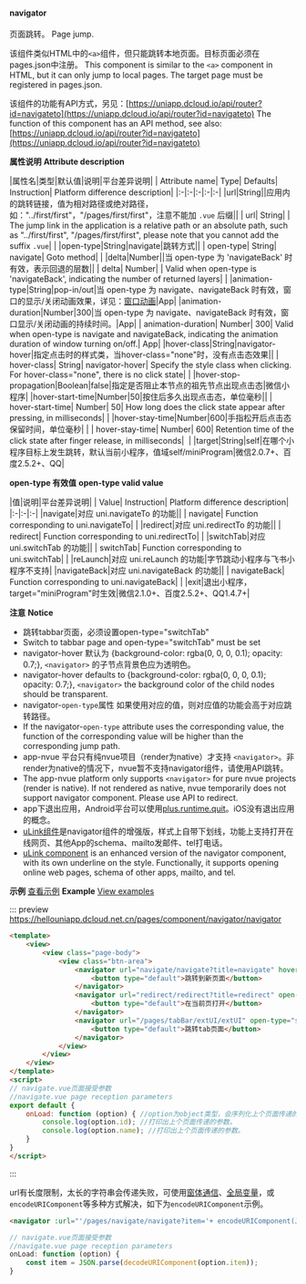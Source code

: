 #### navigator

页面跳转。
Page jump.

该组件类似HTML中的`<a>`组件，但只能跳转本地页面。目标页面必须在pages.json中注册。
This component is similar to the `<a>` component in HTML, but it can only jump to local pages. The target page must be registered in pages.json.

该组件的功能有API方式，另见：[https://uniapp.dcloud.io/api/router?id=navigateto](https://uniapp.dcloud.io/api/router?id=navigateto)
The function of this component has an API method, see also: [https://uniapp.dcloud.io/api/router?id=navigateto](https://uniapp.dcloud.io/api/router?id=navigateto)

**属性说明**
**Attribute description**

|属性名|类型|默认值|说明|平台差异说明|
| Attribute name| Type| Defaults| Instruction| Platform difference description|
|:-|:-|:-|:-|:-|
|url|String||应用内的跳转链接，值为相对路径或绝对路径，如："../first/first"，"/pages/first/first"，注意不能加 ``.vue`` 后缀||
| url| String| | The jump link in the application is a relative path or an absolute path, such as "../first/first", "/pages/first/first", please note that you cannot add the suffix `.vue`| |
|open-type|String|navigate|跳转方式||
| open-type| String| navigate| Goto method| |
|delta|Number||当 open-type 为 'navigateBack' 时有效，表示回退的层数||
| delta| Number| | Valid when open-type is 'navigateBack', indicating the number of returned layers| |
|animation-type|String|pop-in/out|当 open-type 为 navigate、navigateBack 时有效，窗口的显示/关闭动画效果，详见：[窗口动画](/api/router?id=animation)|App|
|animation-duration|Number|300|当 open-type 为 navigate、navigateBack 时有效，窗口显示/关闭动画的持续时间。|App|
| animation-duration| Number| 300| Valid when open-type is navigate and navigateBack, indicating the animation duration of window turning on/off.| App|
|hover-class|String|navigator-hover|指定点击时的样式类，当hover-class="none"时，没有点击态效果||
| hover-class| String| navigator-hover| Specify the style class when clicking. For hover-class="none", there is no click state| |
|hover-stop-propagation|Boolean|false|指定是否阻止本节点的祖先节点出现点击态|微信小程序|
|hover-start-time|Number|50|按住后多久出现点击态，单位毫秒||
| hover-start-time| Number| 50| How long does the click state appear after pressing, in milliseconds| |
|hover-stay-time|Number|600|手指松开后点击态保留时间，单位毫秒|&nbsp;|
| hover-stay-time| Number| 600| Retention time of the click state after finger release, in milliseconds|  |
|target|String|self|在哪个小程序目标上发生跳转，默认当前小程序，值域self/miniProgram|微信2.0.7+、百度2.5.2+、QQ|

**open-type 有效值**
**open-type valid value**

|值|说明|平台差异说明|
| Value| Instruction| Platform difference description|
|:-|:-|:-|
|navigate|对应 uni.navigateTo 的功能||
| navigate| Function corresponding to uni.navigateTo| |
|redirect|对应 uni.redirectTo 的功能||
| redirect| Function corresponding to uni.redirectTo| |
|switchTab|对应 uni.switchTab 的功能||
| switchTab| Function corresponding to uni.switchTab| |
|reLaunch|对应 uni.reLaunch 的功能|字节跳动小程序与飞书小程序不支持|
|navigateBack|对应 uni.navigateBack 的功能||
| navigateBack| Function corresponding to uni.navigateBack| |
|exit|退出小程序，target="miniProgram"时生效|微信2.1.0+、百度2.5.2+、QQ1.4.7+|


**注意**
**Notice**
- 跳转tabbar页面，必须设置open-type="switchTab"
- Switch to tabbar page and open-type="switchTab" must be set
- navigator-hover 默认为 {background-color: rgba(0, 0, 0, 0.1); opacity: 0.7;}, ``<navigator>`` 的子节点背景色应为透明色。
- navigator-hover defaults to {background-color: rgba(0, 0, 0, 0.1); opacity: 0.7;}, `<navigator>` the background color of the child nodes should be transparent.
- navigator-`open-type`属性 如果使用对应的值，则对应值的功能会高于对应跳转路径。
- If the navigator-`open-type` attribute uses the corresponding value, the function of the corresponding value will be higher than the corresponding jump path.
- app-nvue 平台只有纯nvue项目（render为native）才支持 `<navigator>`。非render为native的情况下，nvue暂不支持navigator组件，请使用API跳转。
- The app-nvue platform only supports `<navigator>` for pure nvue projects (render is native). If not rendered as native, nvue temporarily does not support navigator component. Please use API to redirect.
- app下退出应用，Android平台可以使用[plus.runtime.quit](https://www.html5plus.org/doc/zh_cn/runtime.html#plus.runtime.quit)。iOS没有退出应用的概念。
- [uLink组件](https://ext.dcloud.net.cn/plugin?id=1182)是navigator组件的增强版，样式上自带下划线，功能上支持打开在线网页、其他App的schema、mailto发邮件、tel打电话。
- [uLink component](https://ext.dcloud.net.cn/plugin?id=1182) is an enhanced version of the navigator component, with its own underline on the style. Functionally, it supports opening online web pages, schema of other apps, mailto, and tel.

**示例** [查看示例](https://hellouniapp.dcloud.net.cn/pages/component/navigator/navigator)
**Example** [View examples](https://hellouniapp.dcloud.net.cn/pages/component/navigator/navigator)
 
::: preview https://hellouniapp.dcloud.net.cn/pages/component/navigator/navigator

```html
<template>
	<view>
		<view class="page-body">
			<view class="btn-area">
				<navigator url="navigate/navigate?title=navigate" hover-class="navigator-hover">
					<button type="default">跳转到新页面</button>
				</navigator>
				<navigator url="redirect/redirect?title=redirect" open-type="redirect" hover-class="other-navigator-hover">
					<button type="default">在当前页打开</button>
				</navigator>
				<navigator url="/pages/tabBar/extUI/extUI" open-type="switchTab" hover-class="other-navigator-hover">
					<button type="default">跳转tab页面</button>
				</navigator>
			</view>
		</view>
	</view>
</template>
<script>
// navigate.vue页面接受参数
//navigate.vue page reception parameters
export default {
	onLoad: function (option) { //option为object类型，会序列化上个页面传递的参数
		console.log(option.id); //打印出上个页面传递的参数。
		console.log(option.name); //打印出上个页面传递的参数。
	}
}
</script>
```
:::

url有长度限制，太长的字符串会传递失败，可使用[窗体通信](https://uniapp.dcloud.io/tutorial/page.html#emit)、[全局变量](https://ask.dcloud.net.cn/article/35021)，或`encodeURIComponent`等多种方式解决，如下为`encodeURIComponent`示例。
```html
<navigator :url="'/pages/navigate/navigate?item='+ encodeURIComponent(JSON.stringify(item))"></navigator>
```
```javascript
// navigate.vue页面接受参数
//navigate.vue page reception parameters
onLoad: function (option) {
	const item = JSON.parse(decodeURIComponent(option.item));
}
```

